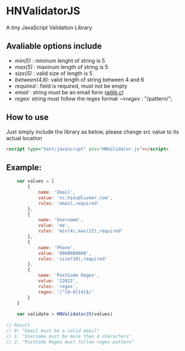 # HNValidatorJS #
A tiny JavaScript Validation Library

## Avaliable options include ##
 - _min(5)_ : mininum lenght of string is 5
 - _max(5)_ : maxinum length of string is 5
 - _size(5)_ : valid size of length is 5
 - _between(4,6)_: valid length of string between 4 and 6
 - _required_ : field is required, must not be empty
 - _email_ : string must be an email form (a@b.c)
 - _regex:_ string must follow the regex format
    _-->regex_ : "/pattern/";
## How to use ##
Just simply include the library as below, please change src value to its actual location
```html
<script type="text/javascript" src="HNValidator.js"></script>
```
## Example: ##
```javascript
    var values = [
        {
            name: 'Email',
            value: 'nc.hieu@liveer.com',
            rules: 'email,required'
        },
        {
            name: 'Username',
            value: 'me',
            rules: 'min(4),max(22),required'
        },
        {
            name: 'Phone',
            value: '0000000000',
            rules: 'size(10),required'
        },
        {
            name: 'PostCode Regex',
            value: '22022',
            rules: 'regex',
            regex: '/^[0-9]{4}$/'
        }
    ]
    
    var validate = HNValidatorJS(values)
    
// Result
// 0: "Email must be a valid email"
// 1: "Username must be more than 4 characters"
// 2: "PostCode Regex must follow regex pattern"
```
